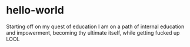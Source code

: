 # hello-world
Starting off on my quest of education
I am on a path of internal education and impowerment, becoming thy ultimate itself, while getting fucked up LOOL
